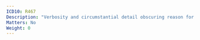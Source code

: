 ```yaml
---
ICD10: R467
Description: "Verbosity and circumstantial detail obscuring reason for contact"
Matters: No
Weight: 0
---
```


